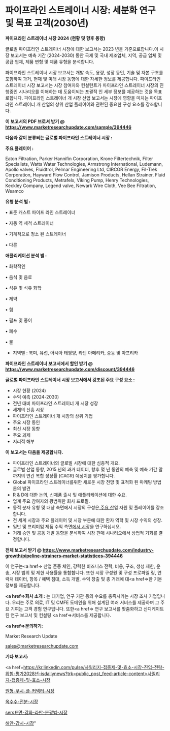 # 파이프라인 스트레이너 시장: 세분화 연구 및 목표 고객(2030년)

<strong>파이프라인 스트레이너 시장 2024 (현황 및 향후 동향)</strong>

글로벌 파이프라인 스트레이너 시장에 대한 보고서는 2023 년을 기준으로합니다.이 시장 보고서는 예측 기간 (2024-2030) 동안 국제 및 국내 제조업체, 지역, 공급 업체 및 공급 업체, 제품 변형 및 제품 유형을 분석합니다.

파이프라인 스트레이너 시장 보고서는 개발 속도, 용량, 성장 동인, 기술 및 자본 구조를 포함하여 과거, 현재 및 미래 시장 동향에 대한 자세한 정보를 제공합니다. 파이프라인 스트레이너 시장 보고서는 시장 참여자와 컨설턴트가 파이프라인 스트레이너 시장의 진행중인 시나리오를 이해하는 데 도움이되는 포괄적 인 세부 정보를 제공하는 것을 목표로합니다. 파이프라인 스트레이너 개 시장 산업 보고서는 시장에 영향을 미치는 파이프라인 스트레이너 개 산업의 상위 산업 플레이어와 관련된 중요한 구성 요소를 강조합니다.



<strong>이 보고서의 PDF 브로셔 받기 @ <a href=https://www.marketresearchupdate.com/sample/394446>https://www.marketresearchupdate.com/sample/394446</a></strong>



<strong>다음과 같이 분류되는 글로벌 파이프라인 스트레이너 시장 :</strong>



<strong>주요 플레이어 :</strong>

Eaton Filtration, Parker Hannifin Corporation, Krone Filtertechnik, Filter Specialists, Watts Water Technologies, Armstrong International, Ludemann, Apollo valves, Fluidtrol, Pelmar Engineering Ltd, CIRCOR Energy, Fil-Trek Corporation, Hayward Flow Control, Jamison Products, Hellan Strainer, Fluid Conditioning Products, Metrafelx, Viking Pump, Henry Technologies, Keckley Company, Legend valve, Newark Wire Cloth, Vee Bee Filtration, Weamco



<strong>유형 분석 별 :</strong>

• 표준 캐스트 파이프 라인 스트레이너

• 자동 역 세척 스트레이너

• 기계적으로 청소 된 스트레이너

• 다른



<strong>애플리케이션 분석 별 :</strong>

• 화학적인

• 음식 및 음료

• 석유 및 석유 화학

• 제약

• 힘

• 펄프 및 종이

• 폐수

• 물

<ul>
  <li>지역별 : 북미, 유럽, 아시아 태평양, 라틴 아메리카, 중동 및 아프리카</li>
</ul>


<strong>파이프라인 스트레이너 보고서에서 할인 받기 @ <a href=https://www.marketresearchupdate.com/discount/394446>https://www.marketresearchupdate.com/discount/394446</a></strong>



<strong>글로벌 파이프라인 스트레이너 시장 보고서에서 강조된 주요 구성 요소 :</strong>
<ul>
  <li>시장 현황 (2024)</li>
  <li>수익 예측 (2024-2030)</li>
  <li>전년 대비 파이프라인 스트레이너 개 시장 성장</li>
  <li>세계의 신흥 시장</li>
  <li>파이프라인 스트레이너 개 시장의 상위 기업</li>
  <li>주요 시장 동인</li>
  <li>최신 시장 동향</li>
  <li>주요 과제</li>
  <li>지리적 해부</li>
</ul>


<strong>이 보고서는 다음을 제공합니다.</strong>
<ul>
  <li>파이프라인 스트레이너의 글로벌 시장에 대한 심층적 개요.</li>
  <li>글로벌 산업 동향, 2015 년의 과거 데이터, 향후 몇 년 동안의 예측 및 예측 기간 말까지의 연간 복합 성장률 (CAGR) 예상치를 평가합니다.</li>
  <li>Global 파이프라인 스트레이너를위한 새로운 시장 전망 및 표적화 된 마케팅 방법론의 발견</li>
  <li>R &amp; D에 대한 논의, 신제품 출시 및 애플리케이션에 대한 수요.</li>
  <li>업계 주요 참여자의 광범위한 회사 프로필.</li>
  <li>동적 분자 유형 및 대상 측면에서 시장의 구성은<a href=> 주요 산</a>업 자원 및 플레이어를 강조합니다.</li>
  <li>전 세계 시장과 주요 플레이어 및 시장 부문에 대한 환자 역학 및 시장 수익의 성장.</li>
  <li>일반 및 프리미엄 제품 수익 측면<a href=>에서 시</a>장을 연구하십시오.</li>
  <li>거래 승인 및 공동 개발 동향을 분석하여 시장 판매 시나리오에서 상업적 기회를 결정합니다.</li>
</ul>



<strong>전체 보고서 받기 @ <a href=https://www.marketresearchupdate.com/industry-growth/pipeline-strainers-market-statistices-394446>https://www.marketresearchupdate.com/industry-growth/pipeline-strainers-market-statistices-394446</a></strong>

이 연구는<a href=> 산업 존중</a> 체인, 강력한 비즈니스 전략, 비용, 구조, 생성 제한, 운송, 시장 범위 및 제한 사용률을 통합합니다. 또한 시장 구성원 및 구성 프로파일 링, 연락처 데이터, 항목 / 혜택 침대, 소득 개발, 수익 창출 및 총 거래에 대<a href=>한 기본 </a>정보를 제공합니다.



<strong><a href=>회사 소</a>개 :</strong>
는 대기업, 연구 기관 등의 수요를 충족시키는 시장 조사 기업입니다. 우리는 주로 의료, IT 및 CMFE 도메인을 위해 설계된 여러 서비스를 제공하며 그 주요 기여는 고객 경험 연구입니다. 또한<a href=> 연구 보</a>고서를 맞춤화하고 신디케이트 된 연구 보고서 및 컨설팅 <a href=>서비스</a>를 제공합니다.



<strong><a href=>문의하기:</a></strong>

Market Research Update

sales@marketresearchupdate.com



<strong>기타 보고서:</strong>

<a href=https://kr.linkedin.com/pulse/사일리지-접종제-및-효소-시장-진입-전략-위험-평가2028년-isdailynews?trk=public_post_feed-article-content>사일리지-접종제-및-효소-시장</a>

<a href=https://www.linkedin.com/pulse/원형-푸시-풀-커넥터-시장-세분화-연구-및-목표-고객2029년-trend-tracking-tips-360-analysis/>원형-푸시-풀-커넥터-시장</a>

<a href=https://www.linkedin.com/pulse/옥수수-전분-시장-현재-및-미래-성장-2029-trend-tracking-tips-360-analysis-yzq9f/>옥수수-전분-시장</a>

<a href=https://www.linkedin.com/pulse/sers표면-강화-라만-분광법-시장-경쟁-분석-및-성장-잠재력-2029-ax1mf/>sers표면-강화-라만-분광법-시장</a>

<a href=https://www.linkedin.com/pulse/해안-감시-시장-규모-및-성장-2023-data-dive-diaries-24-analysis-owbgf/>해안-감시-시장</a>"
